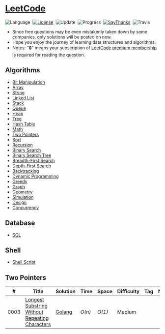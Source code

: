 # [LeetCode](https://leetcode.com/problemset/all/)

![Language](https://img.shields.io/badge/language-Golang-orange.svg)&nbsp;
[![License](https://img.shields.io/badge/license-MIT-blue.svg)](./LICENSE.md)&nbsp;
![Update](https://img.shields.io/badge/update-weekly-green.svg)&nbsp;
![Progress](https://img.shields.io/badge/progress-1392%20%2F%201392-ff69b4.svg)&nbsp;
[![SayThanks](https://img.shields.io/badge/say-thanks-ff69f4.svg)](https://saythanks.io/to/ayoubed)&nbsp;
![Travis](https://travis-ci.org/ayoubed/LeetCode-Solutions.svg?branch=master)<br>

* Since free questions may be even mistakenly taken down by some companies, only solutions will be posted on now.
* Hope you enjoy the journey of learning data structures and algorithms.
* Notes: "🔒" means your subscription of [LeetCode premium membership](https://leetcode.com/subscribe/) is required for reading the question.

## Algorithms

* [Bit Manipulation](https://github.com/ayoubed/LeetCode-Solutions#bit-manipulation)
* [Array](https://github.com/ayoubed/LeetCode-Solutions#array)
* [String](https://github.com/ayoubed/LeetCode-Solutions#string)
* [Linked List](https://github.com/ayoubed/LeetCode-Solutions#linked-list)
* [Stack](https://github.com/ayoubed/LeetCode-Solutions#stack)
* [Queue](https://github.com/ayoubed/LeetCode-Solutions#queue)
* [Heap](https://github.com/ayoubed/LeetCode-Solutions#heap)
* [Tree](https://github.com/ayoubed/LeetCode-Solutions#tree)
* [Hash Table](https://github.com/ayoubed/LeetCode-Solutions#hash-table)
* [Math](https://github.com/ayoubed/LeetCode-Solutions#math)
* [Two Pointers](https://github.com/ayoubed/LeetCode-Solutions#two-pointers)
* [Sort](https://github.com/ayoubed/LeetCode-Solutions#sort)
* [Recursion](https://github.com/ayoubed/LeetCode-Solutions#recursion)
* [Binary Search](https://github.com/ayoubed/LeetCode-Solutions#binary-search)
* [Binary Search Tree](https://github.com/ayoubed/LeetCode-Solutions#binary-search-tree)
* [Breadth-First Search](https://github.com/ayoubed/LeetCode-Solutions#breadth-first-search)
* [Depth-First Search](https://github.com/ayoubed/LeetCode-Solutions#depth-first-search)
* [Backtracking](https://github.com/ayoubed/LeetCode-Solutions#backtracking)
* [Dynamic Programming](https://github.com/ayoubed/LeetCode-Solutions#dynamic-programming)
* [Greedy](https://github.com/ayoubed/LeetCode-Solutions#greedy)
* [Graph](https://github.com/ayoubed/LeetCode-Solutions#graph)
* [Geometry](https://github.com/ayoubed/LeetCode-Solutions#geometry)
* [Simulation](https://github.com/ayoubed/LeetCode-Solutions#simulation)
* [Design](https://github.com/ayoubed/LeetCode-Solutions#design)
* [Concurrency](https://github.com/ayoubed/LeetCode-Solutions#concurrency)

## Database

* [SQL](https://github.com/ayoubed/LeetCode-Solutions#sql)


## Shell

* [Shell Script](https://github.com/ayoubed/LeetCode-Solutions#shell-script)


## Two Pointers
|  #  | Title           |  Solution       |  Time           | Space           | Difficulty    | Tag          | Note| 
|-----|---------------- | --------------- | --------------- | --------------- | ------------- |--------------|-----|
0003| [Longest Substring Without Repeating Characters](https://leetcode.com/problems/longest-substring-without-repeating-characters/) | [Golang](./3/longest-substring-without-repeating-characters.go) | _O(n)_ | _O(1)_ | Medium ||

